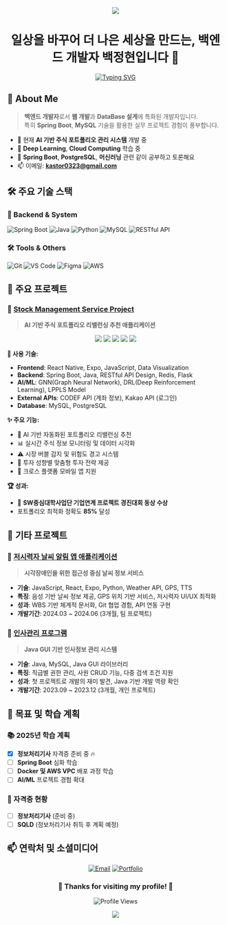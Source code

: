 <div align="center">
  <img src="https://capsule-render.vercel.app/api?type=waving&color=auto&height=200&section=header&text=JungHyun&fontSize=90" />
</div>

<div align="center">
  
# 일상을 바꾸어 더 나은 세상을 만드는, 백엔드 개발자 백정현입니다 👋

[![Typing SVG](https://readme-typing-svg.herokuapp.com?font=Fira+Code&pause=1000&color=00FF00&center=true&vCenter=true&width=435&lines=AI+%26+ML+Enthusiast;Spring+Boot+Developer)](https://git.io/typing-svg)

</div>

## 🚀 About Me

> **백엔드 개발자**로서 **웹 개발**과 **DataBase 설계**에 특화된 개발자입니다.  
> 특히 **Spring Boot**, **MySQL** 기술을 활용한 실무 프로젝트 경험이 풍부합니다.

- 🔭 현재 **AI 기반 주식 포트폴리오 관리 시스템** 개발 중
- 🌱 **Deep Learning**, **Cloud Computing** 학습 중
- 💬 **Spring Boot**, **PostgreSQL**, **머신러닝** 관련 같이 공부하고 토론해요
- 📫 이메일: **kastor0323@gmail.com**

## 🛠 주요 기술 스택

### 🔧 Backend & System
<p>
  <img alt="Spring Boot" src="https://img.shields.io/badge/Spring_Boot-6DB33F?style=for-the-badge&logo=spring-boot&logoColor=white"/>
  <img alt="Java" src="https://img.shields.io/badge/Java-ED8B00?style=for-the-badge&logo=java&logoColor=white"/>
  <img alt="Python" src="https://img.shields.io/badge/Python-3776AB?style=for-the-badge&logo=python&logoColor=white"/>
  <img alt="MySQL" src="https://img.shields.io/badge/MySQL-4479A1?style=for-the-badge&logo=mysql&logoColor=white"/>
  <img alt="RESTful API" src="https://img.shields.io/badge/RESTful_API-005571?style=for-the-badge"/>
</p>

### 🛠 Tools & Others
<p>
  <img alt="Git" src="https://img.shields.io/badge/git-%23F05033.svg?style=for-the-badge&logo=git&logoColor=white"/>
  <img alt="VS Code" src="https://img.shields.io/badge/VS_Code-007ACC?style=for-the-badge&logo=visual-studio-code&logoColor=white"/>
  <img alt="Figma" src="https://img.shields.io/badge/Figma-F24E1E?style=for-the-badge&logo=figma&logoColor=white"/>
  <img alt="AWS" src="https://img.shields.io/badge/AWS-232F3E?style=for-the-badge&logo=amazon-aws&logoColor=white"/>
</p>



## 🚀 주요 프로젝트

### 🎯 [Stock Management Service Project](https://github.com/sehyun00/SMS_Project)
> **AI 기반 주식 포트폴리오 리밸런싱 추천 애플리케이션**

<div align="center">
  <img src="https://img.shields.io/badge/Status-완료-brightgreen?style=for-the-badge"/>
  <img src="https://img.shields.io/badge/Team-우상향(4명)-blue?style=for-the-badge"/>
  <img src="https://img.shields.io/badge/Role-부팀장%20%26%20백엔드-orange?style=for-the-badge"/>
  <img src="https://img.shields.io/badge/Type-기업연계%20프로젝트-purple?style=for-the-badge"/>
  <img src="https://img.shields.io/badge/🏆%20동상%20수상-gold?style=for-the-badge"/>
</div>

**🔧 사용 기술:**
- **Frontend**: React Native, Expo, JavaScript, Data Visualization
- **Backend**: Spring Boot, Java, RESTful API Design, Redis, Flask
- **AI/ML**: GNN(Graph Neural Network), DRL(Deep Reinforcement Learning), LPPLS Model
- **External APIs**: CODEF API (계좌 정보), Kakao API (로그인)
- **Database**: MySQL, PostgreSQL

**✨ 주요 기능:**
- 🤖 AI 기반 자동화된 포트폴리오 리밸런싱 추천
- 📊 실시간 주식 정보 모니터링 및 데이터 시각화
- ⚠️ 시장 버블 감지 및 위험도 경고 시스템
- 👤 투자 성향별 맞춤형 투자 전략 제공
- 📱 크로스 플랫폼 모바일 앱 지원

**🏆 성과:**
- 🥉 **SW중심대학사업단 기업연계 프로젝트 경진대회 동상 수상**
- 포트폴리오 최적화 정확도 **85%** 달성

## 💼 기타 프로젝트

### 📱 [저시력자 날씨 알림 앱 애플리케이션](https://github.com/sehyun00/C_Project)
> **시각장애인을 위한 접근성 중심 날씨 정보 서비스**
- **기술**: JavaScript, React, Expo, Python, Weather API, GPS, TTS
- **특징**: 음성 기반 날씨 정보 제공, GPS 위치 기반 서비스, 저시력자 UI/UX 최적화
- **성과**: WBS 기반 체계적 문서화, Git 협업 경험, API 연동 구현
- **개발기간**: 2024.03 ~ 2024.06 (3개월, 팀 프로젝트)

### 👥 [인사관리 프로그램](https://github.com/sehyun00/C_Project)
> **Java GUI 기반 인사정보 관리 시스템**
- **기술**: Java, MySQL, Java GUI 라이브러리
- **특징**: 직급별 권한 관리, 사원 CRUD 기능, 다중 검색 조건 지원
- **성과**: 첫 프로젝트로 개발의 재미 발견, Java 기반 개발 역량 확인
- **개발기간**: 2023.09 ~ 2023.12 (3개월, 개인 프로젝트)

## 🎯 목표 및 학습 계획

### 📚 2025년 학습 계획
- [x] **정보처리기사** 자격증 준비 중 🔥
- [ ] **Spring Boot** 심화 학습
- [ ] **Docker 및 AWS VPC** 배포 과정 학습
- [ ] **AI/ML** 프로젝트 경험 확대

### 🏅 자격증 현황
- [ ] **정보처리기사** (준비 중)
- [ ] **SQLD** (정보처리기사 취득 후 계획 예정)

## 📫 연락처 및 소셜미디어

<div align="center">

[![Email](https://img.shields.io/badge/Email-kastor0323@gmail.com-D14836?style=for-the-badge&logo=gmail&logoColor=white)](mailto:kastor0323@gmail.com)
[![Portfolio](https://img.shields.io/badge/Portfolio-Visit-FF5722?style=for-the-badge&logo=web&logoColor=white)](https://www.notion.so/14afed3855358059b86ac7474359c3bf?source=copy_link)

</div>

<div align="center">

### 🌟 Thanks for visiting my profile! 🌟

<!-- 프로필 조회수 -->
<img
  src="https://komarev.com/ghpvc/?username=kastor0323&label=Profile%20views&style=flat-square&color=blueviolet"
  alt="Profile Views"
/>

<img
  src="https://capsule-render.vercel.app/api?type=waving&color=auto&height=100&section=footer"
/>

</div>
